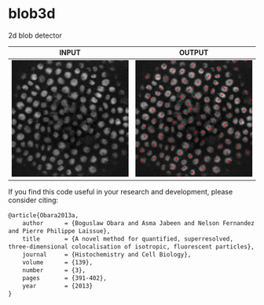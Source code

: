 # blob3d
2d blob detector<br/>

| INPUT  | OUTPUT |
| ------------- | ------------- |
| <img src="https://github.com/BoguslawObara/blob3d/blob/master/im/arabidopsis.png" width="250">  | <img src="https://github.com/BoguslawObara/blob3d/blob/master/im/arabidopsis_b.png" width="250"> |

If you find this code useful in your research and development, please consider citing:

    @article{Obara2013a,
        author      = {Boguslaw Obara and Asma Jabeen and Nelson Fernandez and Pierre Philippe Laissue},
        title       = {A novel method for quantified, superresolved, three-dimensional colocalisation of isotropic, fluorescent particles},
        journal     = {Histochemistry and Cell Biology},
        volume      = {139},
        number      = {3},
        pages       = {391-402},
        year        = {2013}
    }

